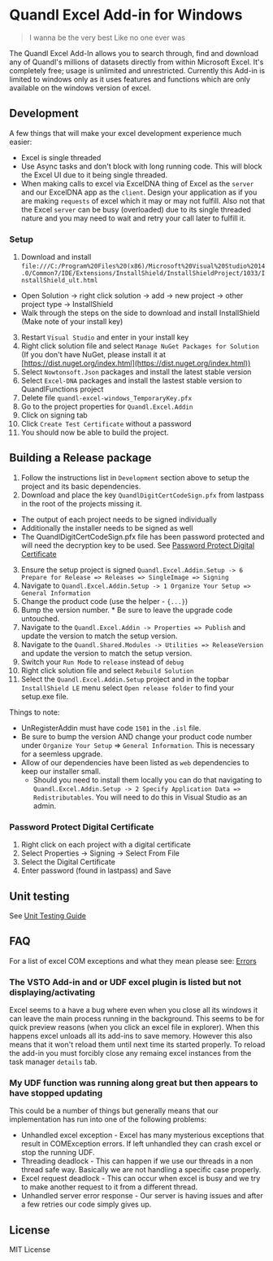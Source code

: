 # Quandl Excel Add-in for Windows

> I wanna be the very best
> Like no one ever was

The Quandl Excel Add-In allows you to search through, find and download any of Quandl's millions of datasets directly from within Microsoft Excel. It's completely free; usage is unlimited and unrestricted. Currently this Add-in is limited to windows only as it uses features and functions which are only available on the windows version of excel.

## Development

A few things that will make your excel development experience much easier:

* Excel is single threaded
* Use Async tasks and don't block with long running code. This will block the Excel UI due to it being single threaded.
* When making calls to excel via ExcelDNA thing of Excel as the `server` and our ExcelDNA app as the `client`. Design your application as if you are making `requests` of excel which it may or may not fulfill. Also not that the Excel `server` can be busy (overloaded) due to its single threaded nature and you may need to wait and retry your call later to fulfill it.

### Setup

1. Download and install `file:///C:/Program%20Files%20(x86)/Microsoft%20Visual%20Studio%2014.0/Common7/IDE/Extensions/InstallShield/InstallShieldProject/1033/InstallShield_ult.html`
 * Open Solution -> right click solution -> add -> new project -> other project type -> InstallShield
 * Walk through the steps on the side to download and install InstallShield (Make note of your install key)
3. Restart `Visual Studio` and enter in your install key
4. Right click solution file and select `Manage NuGet Packages for Solution`
(If you don't have NuGet, please install it at [https://dist.nuget.org/index.html](https://dist.nuget.org/index.html))
5. Select `Nowtonsoft.Json` packages and install the latest stable version
6. Select `Excel-DNA` packages and install the lastest stable version to QuandlFunctions project
7. Delete file `quandl-excel-windows_TemporaryKey.pfx`
8. Go to the project properties for `Quandl.Excel.Addin`
9. Click on signing tab
10. Click `Create Test Certificate` without a password
11. You should now be able to build the project.

## Building a Release package

1. Follow the instructions list in `Development` section above to setup the project and its basic dependencies.
2. Download and place the key `QuandlDigitCertCodeSign.pfx` from lastpass in the root of the projects missing it.
  * The output of each project needs to be signed individually
  * Additionally the installer needs to be signed as well
  * The QuandlDigitCertCodeSign.pfx file has been password protected and will need the decryption key to be used. See [Password Protect Digital Certificate](#password-protect-digital-certificate)
3. Ensure the setup project is signed `Quandl.Excel.Addin.Setup -> 6 Prepare for Release => Releases => SingleImage => Signing`
4. Navigate to `Quandl.Excel.Addin.Setup -> 1 Organize Your Setup => General Information` 
  1. Change the product code (use the helper - `{...}`)
  2. Bump the version number.
    * Be sure to leave the upgrade code untouched.
5. Navigate to the `Quandl.Excel.Addin -> Properties => Publish` and update the version to match the setup version.
5. Navigate to the `Quandl.Shared.Modules -> Utilities => ReleaseVersion` and update the version to match the setup version.
6. Switch your `Run Mode` to `release` instead of `debug`
7. Right click solution file and select `Rebuild Solution`
8. Select the `Quandl.Excel.Addin.Setup` project and in the topbar `InstallShield LE` menu select `Open release folder` to find your setup.exe file.

Things to note:

* UnRegisterAddin must have code `1501` in the `.isl` file.
* Be sure to bump the version AND change your product code number under `Organize Your Setup` => `General Information`. This is necessary for a seemless upgrade.
* Allow of our dependencies have been listed as `web` dependencies to keep our installer small. 
  * Should you need to install them locally you can do that navigating to `Quandl.Excel.Addin.Setup -> 2 Specify Application Data => Redistributables`. You will need to do this in Visual Studio as an admin.

### Password Protect Digital Certificate

1. Right click on each project with a digital certificate
2. Select Properties -> Signing -> Select From File
3. Select the Digital Certificate
4. Enter password (found in lastpass) and Save

## Unit testing

See [Unit Testing Guide](UNIT_TEST_GUIDE.md)


## FAQ

For a list of excel COM exceptions and what they mean please see: [Errors](./ERRORS.md)

### The VSTO Add-in and or UDF excel plugin is listed but not displaying/activating

Excel seems to a have a bug where even when you close all its windows it can leave the main process running in the background. This seems to be for quick preview reasons (when you click an excel file in explorer). When this happens excel unloads all its add-ins to save memory. However this also means that it won't reload them until next time its started properly. To reload the add-in you must forcibly close any remaing excel instances from the task manager `details` tab.

### My UDF function was running along great but then appears to have stopped updating

This could be a number of things but generally means that our implementation has run into one of the following problems:

* Unhandled excel exception - Excel has many mysterious exceptions that result in COMException errors. If left unhandled they can crash excel or stop the running UDF.
* Threading deadlock - This can happen if we use our threads in a non thread safe way. Basically we are not handling a specific case properly.  
* Excel request deadlock - This can occur when excel is busy and we try to make another request to it from a different thread.
* Unhandled server error response - Our server is having issues and after a few retries our code simply gives up.

## License

MIT License
 
